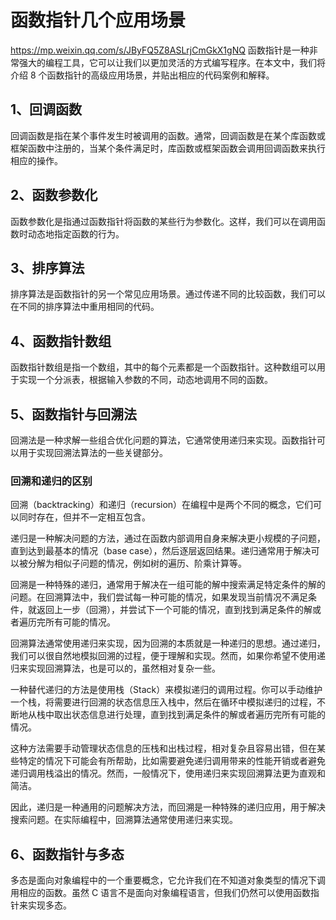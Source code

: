 # 函数指针几个应用场景

https://mp.weixin.qq.com/s/JByFQ5Z8ASLrjCmGkX1gNQ
函数指针是一种非常强大的编程工具，它可以让我们以更加灵活的方式编写程序。在本文中，我们将介绍 8 个函数指针的高级应用场景，并贴出相应的代码案例和解释。

## 1、回调函数
回调函数是指在某个事件发生时被调用的函数。通常，回调函数是在某个库函数或框架函数中注册的，当某个条件满足时，库函数或框架函数会调用回调函数来执行相应的操作。

## 2、函数参数化
函数参数化是指通过函数指针将函数的某些行为参数化。这样，我们可以在调用函数时动态地指定函数的行为。

## 3、排序算法
排序算法是函数指针的另一个常见应用场景。通过传递不同的比较函数，我们可以在不同的排序算法中重用相同的代码。

## 4、函数指针数组
函数指针数组是指一个数组，其中的每个元素都是一个函数指针。这种数组可以用于实现一个分派表，根据输入参数的不同，动态地调用不同的函数。

## 5、函数指针与回溯法
回溯法是一种求解一些组合优化问题的算法，它通常使用递归来实现。函数指针可以用于实现回溯法算法的一些关键部分。

### 回溯和递归的区别
回溯（backtracking）和递归（recursion）在编程中是两个不同的概念，它们可以同时存在，但并不一定相互包含。

递归是一种解决问题的方法，通过在函数内部调用自身来解决更小规模的子问题，直到达到最基本的情况（base case），然后逐层返回结果。递归通常用于解决可以被分解为相似子问题的情况，例如树的遍历、阶乘计算等。

回溯是一种特殊的递归，通常用于解决在一组可能的解中搜索满足特定条件的解的问题。在回溯算法中，我们尝试每一种可能的情况，如果发现当前情况不满足条件，就返回上一步（回溯），并尝试下一个可能的情况，直到找到满足条件的解或者遍历完所有可能的情况。

回溯算法通常使用递归来实现，因为回溯的本质就是一种递归的思想。通过递归，我们可以很自然地模拟回溯的过程，便于理解和实现。然而，如果你希望不使用递归来实现回溯算法，也是可以的，虽然相对复杂一些。

一种替代递归的方法是使用栈（Stack）来模拟递归的调用过程。你可以手动维护一个栈，将需要进行回溯的状态信息压入栈中，然后在循环中模拟递归的过程，不断地从栈中取出状态信息进行处理，直到找到满足条件的解或者遍历完所有可能的情况。

这种方法需要手动管理状态信息的压栈和出栈过程，相对复杂且容易出错，但在某些特定的情况下可能会有所帮助，比如需要避免递归调用带来的性能开销或者避免递归调用栈溢出的情况。然而，一般情况下，使用递归来实现回溯算法更为直观和简洁。

因此，递归是一种通用的问题解决方法，而回溯是一种特殊的递归应用，用于解决搜索问题。在实际编程中，回溯算法通常使用递归来实现。

## 6、函数指针与多态
多态是面向对象编程中的一个重要概念，它允许我们在不知道对象类型的情况下调用相应的函数。虽然 C 语言不是面向对象编程语言，但我们仍然可以使用函数指针来实现多态。